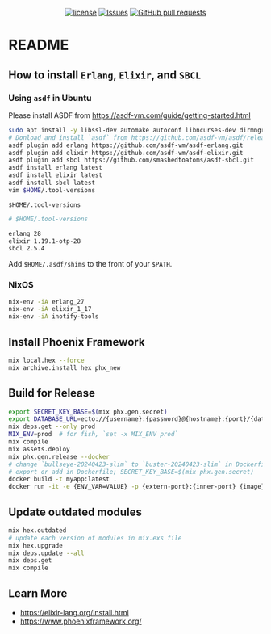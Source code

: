 <p align="center">
  <a href="https://github.com/mingyuchoo/elixir-study-series/blob/main/LICENSE"><img alt="license" src="https://img.shields.io/github/license/mingyuchoo/elixir-study-series"/></a>
  <a href="https://github.com/mingyuchoo/elixir-study-series/issues"><img alt="Issues" src="https://img.shields.io/github/issues/mingyuchoo/elixir-study-series?color=appveyor" /></a>
  <a href="https://github.com/mingyuchoo/elixir-study-series/pulls"><img alt="GitHub pull requests" src="https://img.shields.io/github/issues-pr/mingyuchoo/elixir-study-series?color=appveyor" /></a>
</p>

# README

## How to install `Erlang`, `Elixir`, and `SBCL`

### Using `asdf` in Ubuntu

Please install ASDF from https://asdf-vm.com/guide/getting-started.html

```bash
sudo apt install -y libssl-dev automake autoconf libncurses-dev dirmngr gpg curl gawk libzstd-dev inotify-tools
# Donload and install `asdf` from https://github.com/asdf-vm/asdf/releases
asdf plugin add erlang https://github.com/asdf-vm/asdf-erlang.git
asdf plugin add elixir https://github.com/asdf-vm/asdf-elixir.git
asdf plugin add sbcl https://github.com/smashedtoatoms/asdf-sbcl.git
asdf install erlang latest 
asdf install elixir latest
asdf install sbcl latest
vim $HOME/.tool-versions
```

`$HOME/.tool-versions`

```bash
# $HOME/.tool-versions

erlang 28
elixir 1.19.1-otp-28
sbcl 2.5.4
```

Add `$HOME/.asdf/shims` to the front of your `$PATH`.

### NixOS

```bash
nix-env -iA erlang_27
nix-env -iA elixir_1_17
nix-env -iA inotify-tools
```

## Install Phoenix Framework

```bash
mix local.hex --force
mix archive.install hex phx_new
```

## Build for Release

```bash
export SECRET_KEY_BASE=$(mix phx.gen.secret)
export DATABASE_URL=ecto://{username}:{password}@{hostname}:{port}/{database-name}
mix deps.get --only prod
MIX_ENV=prod  # for fish, `set -x MIX_ENV prod`
mix compile
mix assets.deploy
mix phx.gen.release --docker
# change `bullseye-20240423-slim` to `buster-20240423-slim` in Dockerfile
# export or add in Dockerfile; SECRET_KEY_BASE=$(mix phx.gen.secret)
docker build -t myapp:latest .
docker run -it -e {ENV_VAR=VALUE} -p {extern-port}:{inner-port} {image}:{tag} bash
```
## Update outdated modules

```bash
mix hex.outdated
# update each version of modules in mix.exs file
mix hex.upgrade
mix deps.update --all
mix deps.get
mix compile
```

## Learn More

- <https://elixir-lang.org/install.html>
- <https://www.phoenixframework.org/>

